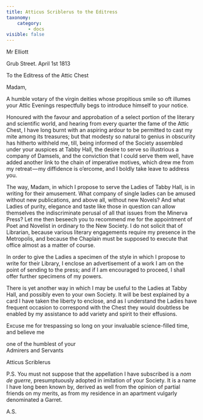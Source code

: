 ```yaml
---
title: Atticus Scriblerus to the Editress
taxonomy:
    category:
        - docs
visible: false
---
```


<div class="author">Mr Elliott</div>

Grub Street. April 1st 1813

To the Editress of the Attic Chest

Madam,  

A humble votary of the virgin deities whose propitious smile so oft illumes your Attic Evenings respectfully begs to introduce himself to your notice.  

Honoured with the favour and approbation of a select portion of the literary and scientific world, and hearing from every quarter the fame of the Attic Chest, I have long burnt with an aspiring ardour to be permitted to cast my mite among its treasures; but that modesty so natural to genius in obscurity has hitherto withheld me, till, being informed of the Society assembled under your auspices at Tabby Hall, the desire to serve so illustrious a company of Damsels, and the conviction that I could serve them well, have added another link to the chain of imperative motives, which drew me from my retreat — my diffidence is o’ercome, and I boldly take leave to address you.  

The way, Madam, in which I propose to serve the Ladies of Tabby Hall, is in writing for their amusement. What company of single ladies can be amused without new publications, and above all, without new Novels? And what Ladies of purity, elegance and taste like those in question can allow themselves the indiscriminate perusal of all that issues from the Minerva Press? Let me then beseech you to recommend me for the appointment of Poet and Novelist in ordinary to the New Society. I do not solicit that of Librarian, because various literary engagements require my presence in the Metropolis, and because the Chaplain must be supposed to execute that office almost as a matter of course.

In order to give the Ladies a specimen of the style in which I propose to write for their Library, I enclose an advertisement of a work I am on the point of sending to the press; and if I am encouraged to proceed, I shall offer further specimens of my powers.  

There is yet another way in which I may be useful to the Ladies at Tabby Hall, and possibly even to your own Society. It will be best explained by a card I have taken the liberty to enclose, and as I understand the Ladies have frequent occasion to correspond with the Chest they would doubtless be enabled by my assistance to add variety and spirit to their effusions.

Excuse me for trespassing so long on your invaluable science-filled time, and believe me

one of the humblest of your  
Admirers and Servants

Atticus Scriblerus

P.S. You must not suppose that the appellation I have subscribed is a *nom de guerre*, presumptuously adopted in imitation of your Society. It is a name I have long been known by, derived as well from the opinion of partial friends on my merits, as from my residence in an apartment vulgarly denominated a Garret.  

A.S.